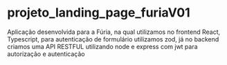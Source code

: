 # projeto_landing_page_furiaV01
 Aplicação desenvolvida para a Fúria, na qual utilizamos no frontend React, Typescript, para autenticação de formulário utilizamos zod, já no backend criamos uma API RESTFUL utilizando  node e express com jwt para autorização e autenticação
